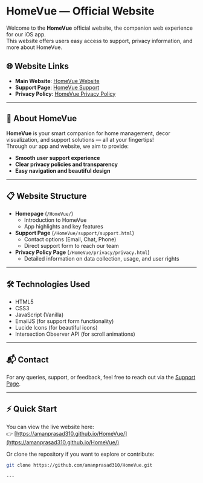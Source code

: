# HomeVue — Official Website

Welcome to the **HomeVue** official website, the companion web experience for our iOS app.  
This website offers users easy access to support, privacy information, and more about HomeVue.

## 🌐 Website Links

- **Main Website**: [HomeVue Website](https://amanprasad310.github.io/HomeVue/)
- **Support Page**: [HomeVue Support](https://amanprasad310.github.io/HomeVue/support/support.html)
- **Privacy Policy**: [HomeVue Privacy Policy](https://amanprasad310.github.io/HomeVue/privacy/privacy.html)

---

## 📱 About HomeVue

**HomeVue** is your smart companion for home management, decor visualization, and support solutions — all at your fingertips!  
Through our app and website, we aim to provide:

- **Smooth user support experience**
- **Clear privacy policies and transparency**
- **Easy navigation and beautiful design**

---

## 📋 Website Structure

- **Homepage** (`/HomeVue/`)  
  - Introduction to HomeVue  
  - App highlights and key features  
- **Support Page** (`/HomeVue/support/support.html`)  
  - Contact options (Email, Chat, Phone)  
  - Direct support form to reach our team
- **Privacy Policy Page** (`/HomeVue/privacy/privacy.html`)  
  - Detailed information on data collection, usage, and user rights

---

## 🛠️ Technologies Used

- HTML5
- CSS3
- JavaScript (Vanilla)
- EmailJS (for support form functionality)
- Lucide Icons (for beautiful icons)
- Intersection Observer API (for scroll animations)

---

## 📬 Contact

For any queries, support, or feedback, feel free to reach out via the [Support Page](https://amanprasad310.github.io/HomeVue/support/support.html).

---

## ⚡ Quick Start

You can view the live website here:  
👉 [https://amanprasad310.github.io/HomeVue/](https://amanprasad310.github.io/HomeVue/)

Or clone the repository if you want to explore or contribute:

```bash
git clone https://github.com/amanprasad310/HomeVue.git

---
